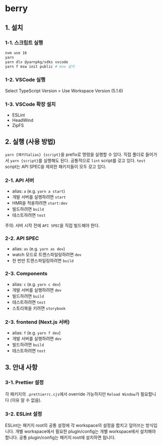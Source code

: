 # berry

## 1. 설치

### 1-1. 스크립트 실행

```bash
nvm use 16
yarn
yarn dlx @yarnpkg/sdks vscode
yarn f msw init public # msw 설치
```

### 1-2. VSCode 실행

Select TypeScript Version > Use Workspace Version (5.1.6)

### 1-3. VSCode 확장 설치

-   ESLint
-   HeadWind
-   ZipFS

## 2. 실행 (사용 방법)

`yarn {패키지alias} {script}`을 prefix로 명령을 실행할 수 있다. 직접 폴더로 들어가서 `yarn {script}`를 실행해도 된다.
공통적으로 `lint` script를 갖고 있다.
`test` script는 API SPEC을 제외한 패키지들이 모두 갖고 있다.

### 2-1. API 서버

-   alias: `a` (e.g. `yarn a start`)
-   개발 서버를 실행하려면 `start`
-   HMR을 적용하려면 `start:dev`
-   빌드하려면 `build`
-   테스트하려면 `test`

주의: 서버 시작 전에 `API SPEC`을 직접 빌드해야 한다.

### 2-2. API SPEC

-   alias: `as` (e.g. `yarn as dev`)
-   watch 모드로 트랜스파일링하려면 `dev`
-   한 번만 트랜스파일링하려면 `build`

### 2-3. Components

-   alias: `c` (e.g. `yarn c dev`)
-   개발 서버를 실행하려면 `dev`
-   빌드하려면 `build`
-   테스트하려면 `test`
-   스토리북을 키려면 `storybook`

### 2-3. frontend (Next.js 서버)

-   alias: `f` (e.g. `yarn f dev`)
-   개발 서버를 실행하려면 `dev`
-   빌드하려면 `build`
-   테스트하려면 `test`

## 3. 안내 사항

### 3-1. Prettier 설정

각 패키지의 `.prettierrc.cjs`에서 override 가능하지만 `Reload Window`가 필요합니다 (이유 알 수 없음).

### 3-2. ESLint 설정

ESLint는 패키지 root의 공통 설정에 각 workspace의 설정을 합치고 덮어쓰는 방식입니다. 개별 workspace에서 필요한 plugin/config는 개별 workspace에서 설치해야 합니다. 공통 plugin/config는 패키지 root에 설치하면 됩니다.
